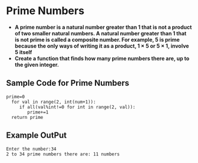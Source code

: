 # Prime Numbers
- **A prime number is a natural number greater than 1 that is not a product of two smaller natural numbers. A natural number greater than 1 that is not prime is called a composite number. For example, 5 is prime because the only ways of writing it as a product, 1 × 5 or 5 × 1, involve 5 itself**
- **Create a function that finds how many prime numbers there are, up to the given integer.**
## Sample Code for Prime Numbers
```
prime=0
  for val in range(2, int(num+1)):
     if all(val%int!=0 for int in range(2, val)):
        prime+=1
  return prime
```
## Example OutPut
```
Enter the number:34
2 to 34 prime numbers there are: 11 numbers
```
